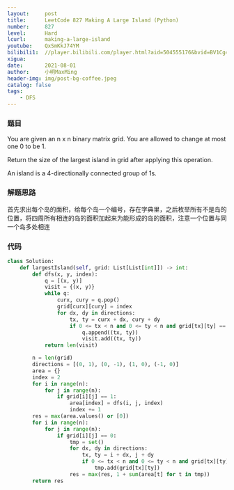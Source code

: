 ```yaml
---
layout:     post
title:      LeetCode 827 Making A Large Island (Python)
number:     827
level:      Hard
lcurl:      making-a-large-island
youtube:    QxSmKkJ74YM
bilibili1:  //player.bilibili.com/player.html?aid=504555176&bvid=BV1Cg4117727&cid=380863269&page=1
xigua:      
date:       2021-08-01
author:     小明MaxMing
header-img: img/post-bg-coffee.jpeg
catalog: false
tags:
    - DFS
---
```


### 题目

You are given an n x n binary matrix grid. You are allowed to change at most one 0 to be 1.

Return the size of the largest island in grid after applying this operation.

An island is a 4-directionally connected group of 1s.

### 解题思路

首先求出每个岛的面积，给每个岛一个编号，存在字典里，之后枚举所有不是岛的位置，将四周所有相连的岛的面积加起来为能形成的岛的面积，注意一个位置与同一个岛多处相连

### 代码
```python
class Solution:
    def largestIsland(self, grid: List[List[int]]) -> int:
        def dfs(x, y, index):
            q = [(x, y)]
            visit = {(x, y)}
            while q:
                curx, cury = q.pop()
                grid[curx][cury] = index
                for dx, dy in directions:
                    tx, ty = curx + dx, cury + dy
                    if 0 <= tx < n and 0 <= ty < n and grid[tx][ty] == 1:
                        q.append((tx, ty))
                        visit.add((tx, ty))
            return len(visit)

        n = len(grid)
        directions = [(0, 1), (0, -1), (1, 0), (-1, 0)]
        area = {}
        index = 2
        for i in range(n):
            for j in range(n):
                if grid[i][j] == 1:
                    area[index] = dfs(i, j, index)
                    index += 1
        res = max(area.values() or [0])
        for i in range(n):
            for j in range(n):
                if grid[i][j] == 0:
                    tmp = set()
                    for dx, dy in directions:
                        tx, ty = i + dx, j + dy
                        if 0 <= tx < n and 0 <= ty < n and grid[tx][ty] > 1:
                            tmp.add(grid[tx][ty])
                    res = max(res, 1 + sum(area[t] for t in tmp))
        return res
```
